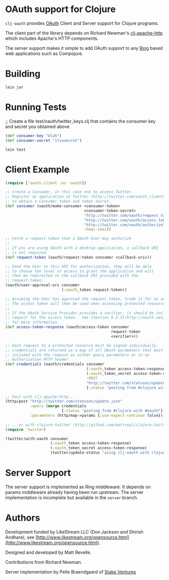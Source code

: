 # OAuth support for Clojure #

`clj-oauth` provides [OAuth](http://oauth.net) Client and Server support for Clojure programs.

The client part of the library depends on Richard Newman's [clj-apache-http](http://github.com/rnewman/clj-apache-http) which includes Apache's
HTTP components.

The server support makes it simple to add OAuth support to any [Ring](http://github.com/mmcgrana/ring) based web applications such as Compojure.

# Building #

`lein jar`

# Running Tests #

;; Create a file test/oauth/twitter_keys.clj that contains the consumer key and secret you obtained above

``` clojure
(def consumer-key "blah")
(def consumer-secret "itsasecret")
```

`lein test`

# Client Example #

``` clojure
(require ['oauth.client :as 'oauth])

;; Create a Consumer, in this case one to access Twitter.
;; Register an application at Twitter (http://twitter.com/oauth_clients/new)
;; to obtain a Consumer token and token secret.
(def consumer (oauth/make-consumer <consumer-token>
                                   <consumer-token-secret>
                                   "http://twitter.com/oauth/request_token"
                                   "http://twitter.com/oauth/access_token"
                                   "http://twitter.com/oauth/authorize"
                                   :hmac-sha1))

;; Fetch a request token that a OAuth User may authorize
;; 
;; If you are using OAuth with a desktop application, a callback URI
;; is not required. 
(def request-token (oauth/request-token consumer <callback-uri>))

;; Send the User to this URI for authorization, they will be able 
;; to choose the level of access to grant the application and will
;; then be redirected to the callback URI provided with the
;; request-token.
(oauth/user-approval-uri consumer 
                         (:oauth_token request-token))

;; Assuming the User has approved the request token, trade it for an access token.
;; The access token will then be used when accessing protected resources for the User.
;;
;; If the OAuth Service Provider provides a verifier, it should be included in the
;; request for the access token.  See [Section 6.2.3](http://oauth.net/core/1.0a#rfc.section.6.2.3) of the OAuth specification
;; for more information.
(def access-token-response (oauth/access-token consumer 
                                               request-token
                                               <verifier>))

;; Each request to a protected resource must be signed individually.  The
;; credentials are returned as a map of all OAuth parameters that must be
;; included with the request as either query parameters or in an
;; Authorization HTTP header.
(def credentials (oauth/credentials consumer
                                    (:oauth_token access-token-response)
                                    (:oauth_token_secret access-token-response)
                                    :POST
                                    "http://twitter.com/statuses/update.json"
                                    {:status "posting from #clojure with #oauth")))

;; Post with clj-apache-http...
(http/post "http://twitter.com/statuses/update.json" 
           :query (merge credentials 
                         {:status "posting from #clojure with #oauth"})
           :parameters (http/map->params {:use-expect-continue false})))
                                     
;; ...or with clojure-twitter (http://github.com/mattrepl/clojure-twitter)
(require 'twitter)

(twitter/with-oauth consumer 
                    (:oauth_token access-token-response)            
                    (:oauth_token_secret access-token-response)
                    (twitter/update-status "using clj-oauth with clojure-twitter"))
```

# Server Support #

The server support is implemented as Ring middleware. It depends on params middleware already having been run upstream.  The server implementation is incomplete but available in the `server` branch.

# Authors #

Development funded by LikeStream LLC (Don Jackson and Shirish Andhare), see [http://www.likestream.org/opensource.html](http://www.likestream.org/opensource.html).

Designed and developed by Matt Revelle.

Contributions from Richard Newman.

Server implementation by Pelle Braendgaard of [Stake Ventures](http://stakeventures.com)
